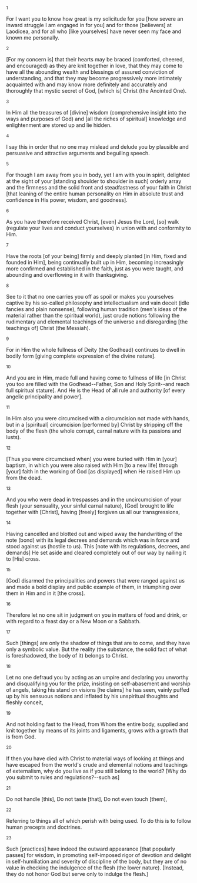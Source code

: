 <sup>1</sup> 

For I want you to know how great is my solicitude for you [how severe an inward struggle I am engaged in for you] and for those [believers] at Laodicea, and for all who [like yourselves] have never seen my face and known me personally. 

<sup>2</sup> 

[For my concern is] that their hearts may be braced (comforted, cheered, and encouraged) as they are knit together in love, that they may come to have all the abounding wealth and blessings of assured conviction of understanding, and that they may become progressively more intimately acquainted with and may know more definitely and accurately and thoroughly that mystic secret of God, [which is] Christ (the Anointed One). 

<sup>3</sup> 

In Him all the treasures of [divine] wisdom (comprehensive insight into the ways and purposes of God) and [all the riches of spiritual] knowledge and enlightenment are stored up and lie hidden. 

<sup>4</sup> 

I say this in order that no one may mislead and delude you by plausible and persuasive and attractive arguments and beguiling speech. 

<sup>5</sup> 

For though I am away from you in body, yet I am with you in spirit, delighted at the sight of your [standing shoulder to shoulder in such] orderly array and the firmness and the solid front and steadfastness of your faith in Christ [that leaning of the entire human personality on Him in absolute trust and confidence in His power, wisdom, and goodness]. 

<sup>6</sup> 

As you have therefore received Christ, [even] Jesus the Lord, [so] walk (regulate your lives and conduct yourselves) in union with and conformity to Him. 

<sup>7</sup> 

Have the roots [of your being] firmly and deeply planted [in Him, fixed and founded in Him], being continually built up in Him, becoming increasingly more confirmed and established in the faith, just as you were taught, and abounding and overflowing in it with thanksgiving. 

<sup>8</sup> 

See to it that no one carries you off as spoil or makes you yourselves captive by his so-called philosophy and intellectualism and vain deceit (idle fancies and plain nonsense), following human tradition (men's ideas of the material rather than the spiritual world), just crude notions following the rudimentary and elemental teachings of the universe and disregarding [the teachings of] Christ (the Messiah). 

<sup>9</sup> 

For in Him the whole fullness of Deity (the Godhead) continues to dwell in bodily form [giving complete expression of the divine nature]. 

<sup>10</sup> 

And you are in Him, made full and having come to fullness of life [in Christ you too are filled with the Godhead--Father, Son and Holy Spirit--and reach full spiritual stature]. And He is the Head of all rule and authority [of every angelic principality and power]. 

<sup>11</sup> 

In Him also you were circumcised with a circumcision not made with hands, but in a [spiritual] circumcision [performed by] Christ by stripping off the body of the flesh (the whole corrupt, carnal nature with its passions and lusts). 

<sup>12</sup> 

[Thus you were circumcised when] you were buried with Him in [your] baptism, in which you were also raised with Him [to a new life] through [your] faith in the working of God [as displayed] when He raised Him up from the dead. 

<sup>13</sup> 

And you who were dead in trespasses and in the uncircumcision of your flesh (your sensuality, your sinful carnal nature), [God] brought to life together with [Christ], having [freely] forgiven us all our transgressions, 

<sup>14</sup> 

Having cancelled and blotted out and wiped away the handwriting of the note (bond) with its legal decrees and demands which was in force and stood against us (hostile to us). This [note with its regulations, decrees, and demands] He set aside and cleared completely out of our way by nailing it to [His] cross. 

<sup>15</sup> 

[God] disarmed the principalities and powers that were ranged against us and made a bold display and public example of them, in triumphing over them in Him and in it [the cross]. 

<sup>16</sup> 

Therefore let no one sit in judgment on you in matters of food and drink, or with regard to a feast day or a New Moon or a Sabbath. 

<sup>17</sup> 

Such [things] are only the shadow of things that are to come, and they have only a symbolic value. But the reality (the substance, the solid fact of what is foreshadowed, the body of it) belongs to Christ. 

<sup>18</sup> 

Let no one defraud you by acting as an umpire and declaring you unworthy and disqualifying you for the prize, insisting on self-abasement and worship of angels, taking his stand on visions [he claims] he has seen, vainly puffed up by his sensuous notions and inflated by his unspiritual thoughts and fleshly conceit, 

<sup>19</sup> 

And not holding fast to the Head, from Whom the entire body, supplied and knit together by means of its joints and ligaments, grows with a growth that is from God. 

<sup>20</sup> 

If then you have died with Christ to material ways of looking at things and have escaped from the world's crude and elemental notions and teachings of externalism, why do you live as if you still belong to the world? [Why do you submit to rules and regulations?--such as] 

<sup>21</sup> 

Do not handle [this], Do not taste [that], Do not even touch [them], 

<sup>22</sup> 

Referring to things all of which perish with being used. To do this is to follow human precepts and doctrines. 

<sup>23</sup> 

Such [practices] have indeed the outward appearance [that popularly passes] for wisdom, in promoting self-imposed rigor of devotion and delight in self-humiliation and severity of discipline of the body, but they are of no value in checking the indulgence of the flesh (the lower nature). [Instead, they do not honor God but serve only to indulge the flesh.]